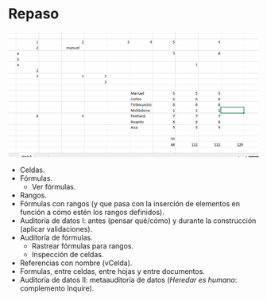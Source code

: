 # Repaso

![](/images/repasoCeldasFormulasRangosetal.png)

- Celdas.
- Fórmulas.
  - Ver fórmulas.
- Rangos.
- Fórmulas con rangos (y que pasa con la inserción de elementos en función a cómo estén los rangos definidos).
- Auditoría de datos I: antes (pensar qué/cómo) y durante la construcción (aplicar validaciones).
- Auditoría de fórmulas.
  - Rastrear fórmulas para rangos.
  - Inspección de celdas.
- Referencias con nombre (vCelda).
- Formulas, entre celdas, entre hojas y entre documentos.
- Auditoría de datos II: metaauditoría de datos (*Heredar es humano*: complemento Inquire).

